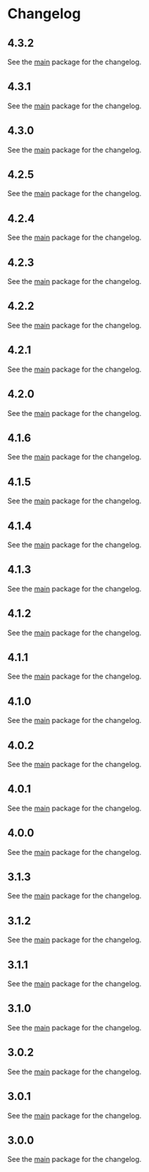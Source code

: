 # Changelog

## 4.3.2
See the [main](https://pub.dev/packages/mapsindoors_mapbox/changelog) package for the changelog.

## 4.3.1
See the [main](https://pub.dev/packages/mapsindoors_mapbox/changelog) package for the changelog.

## 4.3.0
See the [main](https://pub.dev/packages/mapsindoors_mapbox/changelog) package for the changelog.

## 4.2.5
See the [main](https://pub.dev/packages/mapsindoors_mapbox/changelog) package for the changelog.

## 4.2.4
See the [main](https://pub.dev/packages/mapsindoors_mapbox/changelog) package for the changelog.

## 4.2.3
See the [main](https://pub.dev/packages/mapsindoors_mapbox/changelog) package for the changelog.

## 4.2.2
See the [main](https://pub.dev/packages/mapsindoors_mapbox/changelog) package for the changelog.

## 4.2.1
See the [main](https://pub.dev/packages/mapsindoors_mapbox/changelog) package for the changelog.

## 4.2.0
See the [main](https://pub.dev/packages/mapsindoors_mapbox/changelog) package for the changelog.

## 4.1.6
See the [main](https://pub.dev/packages/mapsindoors_mapbox/changelog) package for the changelog.

## 4.1.5
See the [main](https://pub.dev/packages/mapsindoors_mapbox/changelog) package for the changelog.

## 4.1.4
See the [main](https://pub.dev/packages/mapsindoors_mapbox/changelog) package for the changelog.

## 4.1.3
See the [main](https://pub.dev/packages/mapsindoors_mapbox/changelog) package for the changelog.

## 4.1.2
See the [main](https://pub.dev/packages/mapsindoors_mapbox/changelog) package for the changelog.

## 4.1.1
See the [main](https://pub.dev/packages/mapsindoors_mapbox/changelog) package for the changelog.

## 4.1.0
See the [main](https://pub.dev/packages/mapsindoors_mapbox/changelog) package for the changelog.

## 4.0.2
See the [main](https://pub.dev/packages/mapsindoors_mapbox/changelog) package for the changelog.

## 4.0.1
See the [main](https://pub.dev/packages/mapsindoors_mapbox/changelog) package for the changelog.

## 4.0.0
See the [main](https://pub.dev/packages/mapsindoors_mapbox/changelog) package for the changelog.

## 3.1.3
See the [main](https://pub.dev/packages/mapsindoors_mapbox/changelog) package for the changelog.

## 3.1.2
See the [main](https://pub.dev/packages/mapsindoors_mapbox/changelog) package for the changelog.

## 3.1.1
See the [main](https://pub.dev/packages/mapsindoors_mapbox/changelog) package for the changelog.

## 3.1.0
See the [main](https://pub.dev/packages/mapsindoors_mapbox/changelog) package for the changelog.

## 3.0.2
See the [main](https://pub.dev/packages/mapsindoors_mapbox/changelog) package for the changelog.

## 3.0.1
See the [main](https://pub.dev/packages/mapsindoors_mapbox/changelog) package for the changelog.

## 3.0.0
See the [main](https://pub.dev/packages/mapsindoors_mapbox/changelog) package for the changelog.
